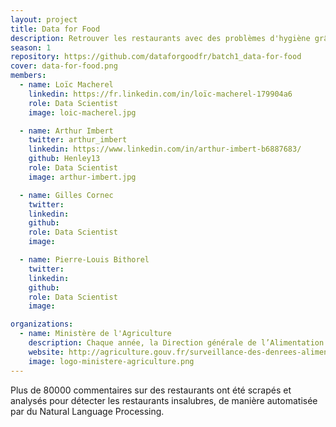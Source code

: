 ```yaml
---
layout: project
title: Data for Food
description: Retrouver les restaurants avec des problèmes d'hygiène grâce aux commentaires TripAdvisor.
season: 1
repository: https://github.com/dataforgoodfr/batch1_data-for-food
cover: data-for-food.png
members:
  - name: Loïc Macherel
    linkedin: https://fr.linkedin.com/in/loïc-macherel-179904a6
    role: Data Scientist
    image: loic-macherel.jpg

  - name: Arthur Imbert
    twitter: arthur_imbert
    linkedin: https://www.linkedin.com/in/arthur-imbert-b6887683/
    github: Henley13
    role: Data Scientist
    image: arthur-imbert.jpg

  - name: Gilles Cornec
    twitter:
    linkedin:
    github:
    role: Data Scientist
    image:

  - name: Pierre-Louis Bithorel
    twitter:
    linkedin:
    github:
    role: Data Scientist
    image:

organizations:
  - name: Ministère de l'Agriculture
    description: Chaque année, la Direction générale de l’Alimentation effectue des contrôles (inspections) dans tous les établissements de chacun des maillons de la chaîne alimentaire.
    website: http://agriculture.gouv.fr/surveillance-des-denrees-alimentaires-controle-et-gestion-des-alertes-sanitaires
    image: logo-ministere-agriculture.png
---
```


Plus de 80000 commentaires sur des restaurants ont été scrapés et analysés pour détecter les restaurants insalubres, de manière automatisée par du Natural Language Processing.

